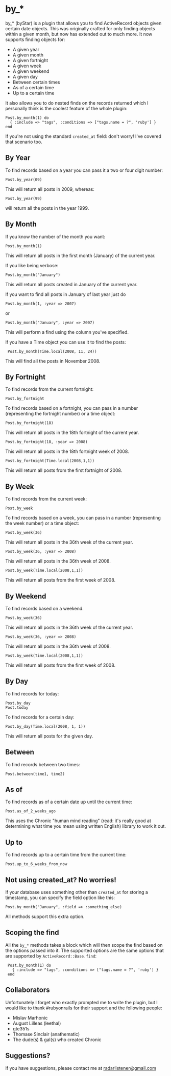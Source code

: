 # by_*


by_* (byStar) is a plugin that allows you to find ActiveRecord objects given certain date objects. This was originally crafted for only finding objects within a given month, but now has extended out to much more. It now supports finding objects for:

* A given year
* A given month
* A given fortnight
* A given week
* A given weekend
* A given day
* Between certain times
* As of a certain time
* Up to a certain time


It also allows you to do nested finds on the records returned which I personally think is the coolest feature of the whole plugin:
   
    Post.by_month(1) do
      { :include => "tags", :conditions => ["tags.name = ?", 'ruby'] }
    end
    
If you're not using the standard `created_at` field: don't worry! I've covered that scenario too.


## By Year

To find records based on a year you can pass it a two or four digit number:
    
    Post.by_year(09)
    
This will return all posts in 2009, whereas:

    Post.by_year(99)

will return all the posts in the year 1999.

## By Month

If you know the number of the month you want:
 
    Post.by_month(1)
    
This will return all posts in the first month (January) of the current year.

If you like being verbose:

    Post.by_month("January")

This will return all posts created in January of the current year. 

If you want to find all posts in January of last year just do 
    
    Post.by_month(1, :year => 2007)
    
or
    
    Post.by_month("January", :year => 2007)
  
This will perform a find using the column you've specified.

If you have a Time object you can use it to find the posts:

     Post.by_month(Time.local(2008, 11, 24))
     
This will find all the posts in November 2008.

## By Fortnight

To find records from the current fortnight:
    
    Post.by_fortnight
    
To find records based on a fortnight, you can pass in a number (representing the fortnight number) or a time object:

    Post.by_fortnight(18)
   
This will return all posts in the 18th fortnight of the current year.

    Post.by_fortnight(18, :year => 2008)
    
This will return all posts in the 18th fortnight week of 2008.

    Post.by_fortnight(Time.local(2008,1,1))
    
This will return all posts from the first fortnight of 2008.

## By Week

To find records from the current week:

    Post.by_week
    
To find records based on a week, you can pass in a number (representing the week number) or a time object:

    Post.by_week(36)
   
This will return all posts in the 36th week of the current year.

    Post.by_week(36, :year => 2008)
    
This will return all posts in the 36th week of 2008.

    Post.by_week(Time.local(2008,1,1))
    
This will return all posts from the first week of 2008.

## By Weekend

To find records based on a weekend.

    Post.by_week(36)
   
This will return all posts in the 36th week of the current year.

    Post.by_week(36, :year => 2008)
    
This will return all posts in the 36th week of 2008.

    Post.by_week(Time.local(2008,1,1))
    
This will return all posts from the first week of 2008.
   
## By Day

To find records for today:
    
    Post.by_day
    Post.today
    
To find records for a certain day:

    Post.by_day(Time.local(2008, 1, 1))
   
This will return all posts for the given day.

## Between

To find records between two times:

    Post.between(time1, time2)
    
## As of

To find records as of a certain date up until the current time:
    
    Post.as_of_2_weeks_ago
    
This uses the Chronic "human mind reading" (read: it's really good at determining what time you mean using written English) library to work it out.

## Up to

To find records up to a certain time from the current time:

    Post.up_to_6_weeks_from_now

## Not using created_at? No worries!

If your database uses something other than `created_at` for storing a timestamp, you can specify the field option like this:

    Post.by_month("January", :field => :something_else)
    
All methods support this extra option.

## Scoping the find

All the `by_*` methods takes a block which will then scope the find based on the options passed into it. The supported options are the same options that are supported by `ActiveRecord::Base.find`:

     Post.by_month(1) do
       { :include => "tags", :conditions => ["tags.name = ?", 'ruby'] }
     end
     
## Collaborators
  
Unfortunately I forget who exactly prompted me to write the plugin, but I would like to thank #rubyonrails for their support and the following people:

* Mislav Marhonic
* August Lilleas (leethal)
* gte351s
* Thomase Sinclair (anathematic)
* The dude(s) & gal(s) who created Chronic
     
## Suggestions?

If you have suggestions, please contact me at radarlistener@gmail.com